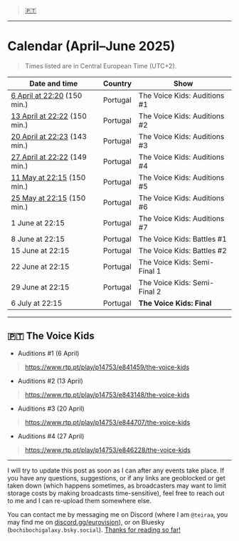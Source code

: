 > [🇵🇹](https://github.com/teiraaa/eurovision_vod/blob/main/contests/jesc2025.md#-the-voice-kids)

*****

# Calendar (April–June 2025)

> Times listed are in Central European Time (UTC+2).

Date and time | Country | Show
---|---|---
[6 April at 22:20](https://www.timeanddate.com/worldclock/fixedtime.html?iso=20250406T2120&p1=133&ah=2&am=30) (150 min.) | Portugal | The Voice Kids: Auditions #1
[13 April at 22:22](https://www.timeanddate.com/worldclock/fixedtime.html?iso=20250413T2122&p1=133&ah=2&am=30) (150 min.) | Portugal | The Voice Kids: Auditions #2
[20 April at 22:23](https://www.timeanddate.com/worldclock/fixedtime.html?iso=20250420T2123&p1=133&ah=2&am=23) (143 min.) | Portugal | The Voice Kids: Auditions #3
[27 April at 22:22](https://www.timeanddate.com/worldclock/fixedtime.html?iso=20250427T2122&p1=133&ah=2&am=29) (149 min.) | Portugal | The Voice Kids: Auditions #4
[11 May at 22:15](https://www.timeanddate.com/worldclock/fixedtime.html?iso=20250511T2115&p1=133&ah=2&am=30) (150 min.) | Portugal | The Voice Kids: Auditions #5
[25 May at 22:15](https://www.timeanddate.com/worldclock/fixedtime.html?iso=20250525T2115&p1=133&ah=2&am=30) (150 min.) | Portugal | The Voice Kids: Auditions #6
1 June at 22:15 | Portugal | The Voice Kids: Auditions #7
8 June at 22:15 | Portugal | The Voice Kids: Battles #1
15 June at 22:15 | Portugal | The Voice Kids: Battles #2
22 June at 22:15 | Portugal | The Voice Kids: Semi-Final 1
29 June at 22:15 | Portugal | The Voice Kids: Semi-Final 2
6 July at 22:15 | Portugal | **The Voice Kids: Final**

*****

## 🇵🇹 The Voice Kids

* Auditions #1 (6 April)

> https://www.rtp.pt/play/p14753/e841459/the-voice-kids

* Auditions #2 (13 April)

> https://www.rtp.pt/play/p14753/e843148/the-voice-kids

* Auditions #3 (20 April)

> https://www.rtp.pt/play/p14753/e844707/the-voice-kids

* Auditions #4 (27 April)

> https://www.rtp.pt/play/p14753/e846228/the-voice-kids

*****

I will try to update this post as soon as I can after any events take place. If you have any questions, suggestions, or if any links are geoblocked or get taken down (which happens sometimes, as broadcasters may want to limit storage costs by making broadcasts time-sensitive), feel free to reach out to me and I can re-upload them somewhere else.

You can contact me by messaging me on Discord (where I am `@teiraa`, you may find me on [discord.gg/eurovision](https://discord.gg/eurovision)), or on Bluesky (`bochibochigalaxy.bsky.social`). [Thanks for reading so far!](https://imgur.com/YmGlJ4X)
